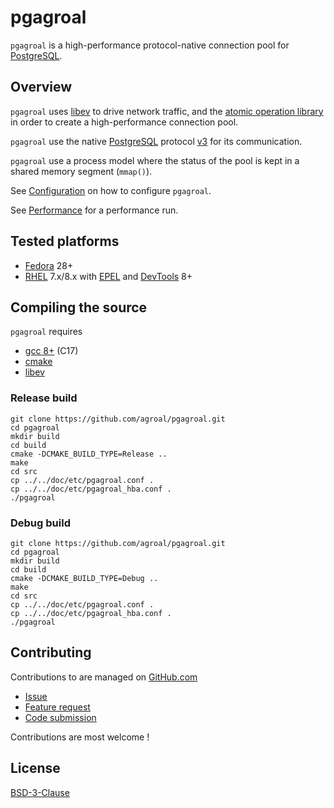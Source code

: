 # pgagroal

`pgagroal` is a high-performance protocol-native connection pool for [PostgreSQL](https://www.postgresql.org).

## Overview

`pgagroal` uses [libev](http://software.schmorp.de/pkg/libev.html) to drive network traffic,
and the [atomic operation library](https://en.cppreference.com/w/c/atomic) in order to create
a high-performance connection pool.

`pgagroal` use the native [PostgreSQL](https://www.postgresql.org) protocol
[v3](https://www.postgresql.org/docs/11/protocol-message-formats.html) for its communication.

`pgagroal` use a process model where the status of the pool is kept in a shared memory segment
(`mmap()`).

See [Configuration](./doc/CONFIGURATION.md) on how to configure `pgagroal`.

See [Performance](./doc/PERFORMANCE.md) for a performance run.

## Tested platforms

* [Fedora](https://getfedora.org/) 28+
* [RHEL](https://www.redhat.com/en/technologies/linux-platforms/enterprise-linux) 7.x/8.x with
  [EPEL](https://access.redhat.com/solutions/3358) and
  [DevTools](https://developers.redhat.com/products/developertoolset/overview) 8+

## Compiling the source

`pgagroal` requires

* [gcc 8+](https://gcc.gnu.org) (C17)
* [cmake](https://cmake.org)
* [libev](http://software.schmorp.de/pkg/libev.html)

### Release build

```
git clone https://github.com/agroal/pgagroal.git
cd pgagroal
mkdir build
cd build
cmake -DCMAKE_BUILD_TYPE=Release ..
make
cd src
cp ../../doc/etc/pgagroal.conf .
cp ../../doc/etc/pgagroal_hba.conf .
./pgagroal
```

### Debug build

```
git clone https://github.com/agroal/pgagroal.git
cd pgagroal
mkdir build
cd build
cmake -DCMAKE_BUILD_TYPE=Debug ..
make
cd src
cp ../../doc/etc/pgagroal.conf .
cp ../../doc/etc/pgagroal_hba.conf .
./pgagroal
```

## Contributing

Contributions to are managed on [GitHub.com](https://github.com/agroal/pgagroal/)

* [Issue](https://github.com/agroal/pgagroal/issues)
* [Feature request](https://github.com/agroal/pgagroal/issues)
* [Code submission](https://github.com/agroal/pgagroal/pulls)

Contributions are most welcome !

## License

[BSD-3-Clause](https://opensource.org/licenses/BSD-3-Clause)

